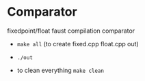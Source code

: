 # Comparator
fixedpoint/float faust compilation comparator

* `make all` (to create fixed.cpp float.cpp out)
* `./out`

* to clean everything `make clean`
